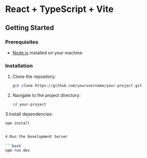 # React + TypeScript + Vite

## Getting Started

### Prerequisites

- [Node.js](https://nodejs.org/) installed on your machine

### Installation

1. Clone the repository:

   ```bash
   git clone https://github.com/yourusername/your-project.git
2. Navigate to the project directory:
   
   ```bash
   cd your-project

3.Install dependencies:

   ```bash
   npm install


4.Run the Development Server
      
   ```bash
npm run dev

